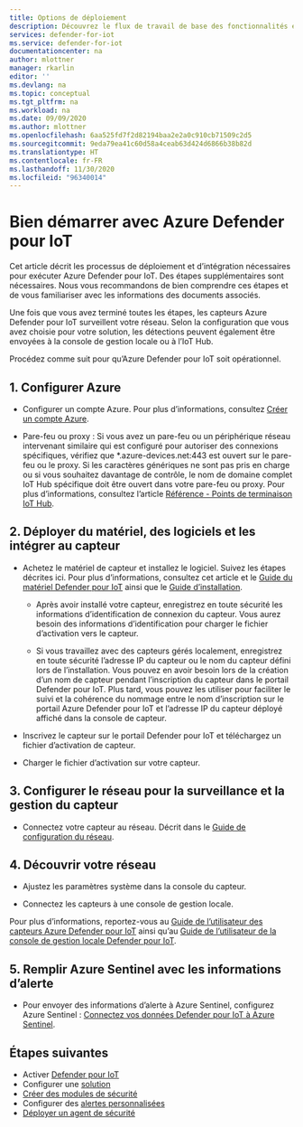 ```yaml
---
title: Options de déploiement
description: Découvrez le flux de travail de base des fonctionnalités et du service Defender pour IoT.
services: defender-for-iot
ms.service: defender-for-iot
documentationcenter: na
author: mlottner
manager: rkarlin
editor: ''
ms.devlang: na
ms.topic: conceptual
ms.tgt_pltfrm: na
ms.workload: na
ms.date: 09/09/2020
ms.author: mlottner
ms.openlocfilehash: 6aa525fd7f2d82194baa2e2a0c910cb71509c2d5
ms.sourcegitcommit: 9eda79ea41c60d58a4ceab63d424d6866b38b82d
ms.translationtype: HT
ms.contentlocale: fr-FR
ms.lasthandoff: 11/30/2020
ms.locfileid: "96340014"
---
```

# <a name="getting-started-with-azure-defender-for-iot"></a>Bien démarrer avec Azure Defender pour IoT

Cet article décrit les processus de déploiement et d’intégration nécessaires pour exécuter Azure Defender pour IoT. Des étapes supplémentaires sont nécessaires. Nous vous recommandons de bien comprendre ces étapes et de vous familiariser avec les informations des documents associés.

Une fois que vous avez terminé toutes les étapes, les capteurs Azure Defender pour IoT surveillent votre réseau. Selon la configuration que vous avez choisie pour votre solution, les détections peuvent également être envoyées à la console de gestion locale ou à l’IoT Hub.

Procédez comme suit pour qu’Azure Defender pour IoT soit opérationnel.

## <a name="1-set-up-azure"></a>1. Configurer Azure

- Configurer un compte Azure. Pour plus d’informations, consultez [Créer un compte Azure](/learn/modules/create-an-azure-account/).

- Pare-feu ou proxy : Si vous avez un pare-feu ou un périphérique réseau intervenant similaire qui est configuré pour autoriser des connexions spécifiques, vérifiez que *.azure-devices.net:443 est ouvert sur le pare-feu ou le proxy. Si les caractères génériques ne sont pas pris en charge ou si vous souhaitez davantage de contrôle, le nom de domaine complet IoT Hub spécifique doit être ouvert dans votre pare-feu ou proxy. Pour plus d’informations, consultez l’article [Référence - Points de terminaison IoT Hub](../iot-hub/iot-hub-devguide-endpoints.md).

## <a name="2-deploy-hardware-software-and-onboard-to-sensor"></a>2. Déployer du matériel, des logiciels et les intégrer au capteur

- Achetez le matériel de capteur et installez le logiciel. Suivez les étapes décrites ici. Pour plus d’informations, consultez cet article et le [Guide du matériel Defender pour IoT](https://aka.ms/AzureDefenderforIoTBareMetalAppliance) ainsi que le [Guide d’installation](https://aka.ms/AzureDefenderforIoTInstallSensorISO).

  - Après avoir installé votre capteur, enregistrez en toute sécurité les informations d’identification de connexion du capteur. Vous aurez besoin des informations d’identification pour charger le fichier d’activation vers le capteur.

  - Si vous travaillez avec des capteurs gérés localement, enregistrez en toute sécurité l’adresse IP du capteur ou le nom du capteur défini lors de l’installation. Vous pouvez en avoir besoin lors de la création d’un nom de capteur pendant l’inscription du capteur dans le portail Defender pour IoT. Plus tard, vous pouvez les utiliser pour faciliter le suivi et la cohérence du nommage entre le nom d’inscription sur le portail Azure Defender pour IoT et l’adresse IP du capteur déployé affiché dans la console de capteur.

- Inscrivez le capteur sur le portail Defender pour IoT et téléchargez un fichier d’activation de capteur.

- Charger le fichier d’activation sur votre capteur.

## <a name="3-perform-network-setup-for-sensor-monitoring-and-management"></a>3. Configurer le réseau pour la surveillance et la gestion du capteur

- Connectez votre capteur au réseau. Décrit dans le [Guide de configuration du réseau](https://aka.ms/AzureDefenderForIoTNetworkSetup).

## <a name="4-start-discovering-your-network"></a>4. Découvrir votre réseau

- Ajustez les paramètres système dans la console du capteur.

- Connectez les capteurs à une console de gestion locale.

Pour plus d’informations, reportez-vous au [Guide de l’utilisateur des capteurs Azure Defender pour IoT](https://aka.ms/AzureDefenderforIoTUserGuide) ainsi qu’au [Guide de l’utilisateur de la console de gestion locale Defender pour IoT](https://aka.ms/DefenderForIoTManagementConsole).

## <a name="5-populate-azure-sentinel-with-alert-information"></a>5. Remplir Azure Sentinel avec les informations d’alerte

- Pour envoyer des informations d’alerte à Azure Sentinel, configurez Azure Sentinel : [Connectez vos données Defender pour IoT à Azure Sentinel](how-to-configure-with-sentinel.md).
 

## <a name="next-steps"></a>Étapes suivantes

- Activer [Defender pour IoT](quickstart-onboard-iot-hub.md)
- Configurer une [solution](quickstart-configure-your-solution.md)
- [Créer des modules de sécurité](quickstart-create-security-twin.md)
- Configurer des [alertes personnalisées](quickstart-create-custom-alerts.md)
- [Déployer un agent de sécurité](how-to-deploy-agent.md)
